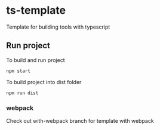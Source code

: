 # ts-template

Template for building tools with typescript

## Run project

To build and run project

```shell
npm start
```

To build project into dist folder

```shell
npm run dist
```

### webpack

Check out with-webpack branch for template with webpack
